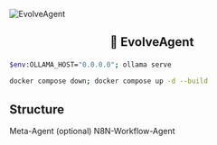![EvolveAgent](./assets/cover.jpeg)

<h2>
    <p align="center">
    🤖 EvolveAgent
    </p>
</h2>

```bash
$env:OLLAMA_HOST="0.0.0.0"; ollama serve
```


```bash
docker compose down; docker compose up -d --build
```

## Structure

Meta-Agent
(optional) N8N-Workflow-Agent
